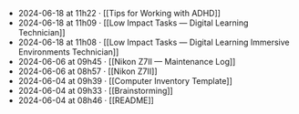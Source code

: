 - 2024-06-18 at 11h22 · [[Tips for Working with ADHD]]
- 2024-06-18 at 11h09 · [[Low Impact Tasks — Digital Learning Technician]]
- 2024-06-18 at 11h08 · [[Low Impact Tasks — Digital Learning Immersive Environments Technician]]
- 2024-06-06 at 09h45 · [[Nikon Z7II — Maintenance Log]]
- 2024-06-06 at 08h57 · [[Nikon Z7II]]
- 2024-06-04 at 09h39 · [[Computer Inventory Template]]
- 2024-06-04 at 09h33 · [[Brainstorming]]
- 2024-06-04 at 08h46 · [[README]]
